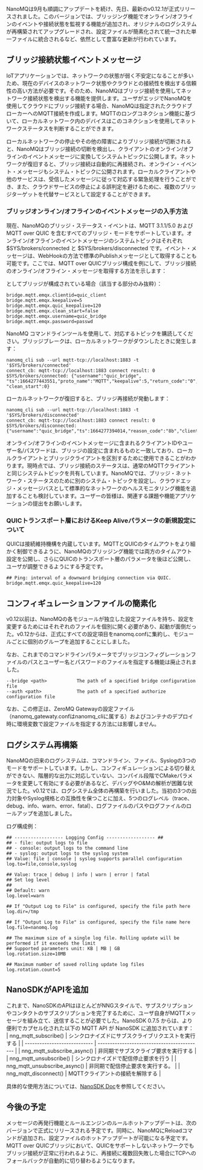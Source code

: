 NanoMQは9月も順調にアップデートを続け、先日、最新のv0.12.1が正式リリースされました。このバージョンでは、ブリッジング機能でオンライン/オフラインのイベントや接続状態を監視する機能が追加され、オリジナルのログシステムが再構築されてアップグレードされ、設定ファイルが簡素化されて統一された単一ファイルに統合されるなど、依然として豊富な更新が行われています。

## ブリッジ接続状態イベントメッセージ

IoTアプリケーションでは、ネットワークの状態が弱く不安定になることが多いため、現在のデバイスのネットワーク状態やクラウドとの接続性を検出する信頼性の高い方法が必要です。そのため、NanoMQはブリッジ接続を使用してネットワーク接続状態を検出する機能を提供します。ユーザがエッジでNanoMQを使用してクラウドにブリッジ接続する場合、NanoMQは指定されたクラウドブローカーへのMQTT接続を作成します。MQTTのロングコネクション機能に基づいて、ローカルネットワーク内のデバイスはこのコネクションを使用してネットワークステータスを判断することができます。


ローカルネットワークの停止やその他の障害によりブリッジ接続が切断されると、NanoMQはブリッジ接続の切断を検出し、クライアントのオンライン/オフラインのイベントメッセージに変換してシステムトピックに公開します。ネットワークが復旧すると、ブリッジ接続は自動的に再接続され、オンライン・イベント・メッセージもシステム・トピックに公開されます。ローカルクライアントや他のサービスは、受信したメッセージに従って対応する緊急処理を行うことができ、また、クラウドサービスの停止による誤判定を避けるために、複数のブリッジターゲットを代替サービスとして設定することができます。

### ブリッジオンライン/オフラインのイベントメッセージの入手方法

現在、NanoMQのブリッジ・ステータス・イベントは、MQTT 3.1.1/5.0 および MQTT over QUIC を含むすべてのブリッジ・モードをサポートしています。オンライン/オフラインのイベントメッセージのシステムトピックはそれぞれ $SYS/brokers/connected と $SYS/brokers/disconnected です。イベント・メッセージは、WebHookの方法で標準のPublishメッセージとして取得することも可能です。ここでは、MQTT over QUICブリッジ構成を例にして、ブリッジ接続のオンライン/オフライン・メッセージを取得する方法を示します：

としてブリッジが構成されている場合（該当する部分のみ抜粋）：

```
bridge.mqtt.emqx.clientid=quic_client
bridge.mqtt.emqx.keepalive=5
bridge.mqtt.emqx.quic_keepalive=120
bridge.mqtt.emqx.clean_start=false
bridge.mqtt.emqx.username=quic_bridge
bridge.mqtt.emqx.password=passwd
```

NanoMQ コマンドラインツールを使用して、対応するトピックを購読してください。ブリッジブレークは、ローカルネットワークがダウンしたときに発生します：

```
nanomq_cli sub --url mqtt-tcp://localhost:1883 -t '$SYS/brokers/connected'
connect_cb: mqtt-tcp://localhost:1883 connect result: 0 
$SYS/brokers/connected: {"username":"quic_bridge", "ts":1664277443551,"proto_name":"MQTT","keepalive":5,"return_code":"0","proto_ver":4,"client_id":"quic_client", "clean_start":0}
```

ローカルネットワークが復旧すると、ブリッジ再接続が発動します：

```
nanomq_cli sub --url mqtt-tcp://localhost:1883 -t '$SYS/brokers/disconnected'
connect_cb: mqtt-tcp://localhost:1883 connect result: 0 
$SYS/brokers/disconnected: {"username":"quic_bridge","ts":1664277394014,"reason_code":"8b","client_id":"quic_client"}
```

オンライン/オフラインのイベントメッセージに含まれるクライアントIDやユーザー名/パスワードは、ブリッジの設定に含まれるものと一致しており、ローカルクライアントとブリッジクライアントを区別するために使用できることがわかります。現時点では、ブリッジ接続のステータスは、通常のMQTTクライアントと同じシステムトピックを共有しています。NanoMQでは、ブリッジ・ネットワーク・ステータスのために別のシステム・トピックを設定し、クラウドエッジ・メッセージバスとして標準的なネットワークのヘルスモニタリング機能を追加することも検討しています。ユーザーの皆様は、関連する課題や機能アプリケーションの提出をお願いします。

### QUICトランスポート層におけるKeep Aliveパラメータの新規設定について

QUICは接続維持機構を内蔵しています。MQTTとQUICのタイムアウトをより細かく制御できるように、NanoMQのブリッジング機能では両方のタイムアウト設定を公開し、さらにQUICのトランスポート層のパラメータを後ほど公開し、ユーザが調整できるようにする予定です。

```
## Ping: interval of a downward bridging connection via QUIC.
bridge.mqtt.emqx.quic_keepalive=120
```

## コンフィギュレーションファイルの簡素化

v0.12以前は、NanoMQの各モジュールが独立した設定ファイルを持ち、設定を変更するためにはそれぞれのファイルを個別に開く必要があり、起動が面倒だった。v0.12からは、正式にすべての設定項目をnanomq.confに集約し、モジュールごとに個別のグループを追加することにしました。


なお、これまでのコマンドラインパラメータでブリッジコンフィグレーションファイルのパスとユーザー名とパスワードのファイルを指定する機能は廃止されました。

```
--bridge <path>           The path of a specified bridge configuration file 
--auth <path>             The path of a specified authorize configuration file
```

なお、この修正は、ZeroMQ Gatewayの設定ファイル（nanomq_gatewaty.confはnanomq_cliに属する）およびコンテナのデプロイ時に環境変数で設定ファイルを指定する方法には影響しません。

## ログシステム再構築

NanoMQの旧来のログシステムは、コマンドライン、ファイル、Syslogの3つのモードをサポートしています。しかし、コンフィギュレーションによる切り替えができない、階層的な出力に対応していない、コンパイル段階でCMakeパラメータを変更して有効にする必要があるなど、デバッグやO&Mの解析が困難な状況でした。v0.12では、ログシステム全体の再構築を行いました。当初の3つの出力対象やSyslog規格との互換性を保つことに加え、5つのログレベル（trace、debug、info、warn、error、fatal）、ログファイルのパスやログファイルのロールアップを追加しました。

ログ構成例：
```
## ------------------ Logging Config ------------------ ##
## - file: output logs to file
## - console: output logs to the command line
## - syslog: output logs to the syslog system
## Value: file | console | syslog supports parallel configuration
log.to=file,console,syslog

## Value: trace | debug | info | warn | error | fatal
## Set log level
##
## Default: warn
log.level=warn

## If "Output Log to File" is configured, specify the file path here
log.dir=/tmp

## If "Output Log to File" is configured, specify the file name here
log.file=nanomq.log

## The maximum size of a single log file. Rolling update will be performed if it exceeds the limit
## Supported parameters unit: KB | MB | GB
log.rotation.size=10MB

## Maximum number of saved rolling update log files
log.rotation.count=5
```

## NanoSDKがAPIを追加

これまで、NanoSDKのAPIはほとんどがNNGスタイルで、サブスクリプションやコンタクトのサブスクリプションを完了するために、ユーザ自身がMQTTメッセージを組み立て、送信することが必要でした。NanoSDK 0.7.5 からは、より便利でカプセル化された以下の MQTT API が NanoSDK に追加されています：
| nng_mqtt_subscribe()         | シンクロナイズドにサブスクライブリクエストを実行する     |
| ---------------------------- | ------------------------------------------- |
| nng_mqtt_subscribe_async()   | 非同期でサブスクライブ要求を実行する    |
| nng_mqtt_unsubscribe()       | シンクロナイズドで配信停止要求を行う    |
| nng_mqtt_unsubscribe_async() | 非同期で配信停止要求を実行する。       |
| nng_mqtt_disconnect()        | MQTTクライアントの接続を解除する      |


具体的な使用方法については、[NanoSDK Doc](https://github.com/emqx/NanoSDK/blob/0.7.5/docs/man/libnng.3.adoc#mqtt-message-handling)を参照してください。

## 今後の予定

メッセージの再発行機能とルールエンジンのルールホットアップデートは、次のバージョンで正式にリリースされる予定です。同時に、NanoMQにReloadコマンドが追加され、設定ファイルのホットアップデートが可能になる予定です。MQTT over QUICブリッジにおいて、QUICをサポートしないネットワークでもブリッジ接続が正常に行われるように、再接続に複数回失敗した場合にTCPへのフォールバックが自動的に切り替わるようになります。
